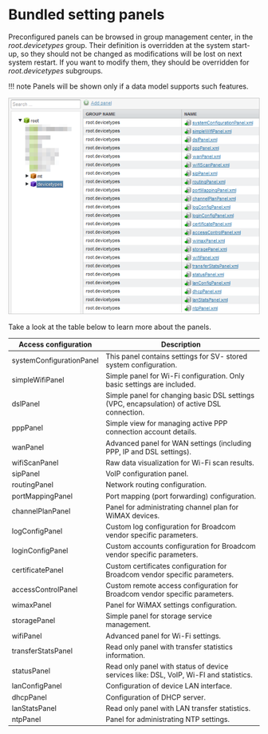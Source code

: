 # Bundled setting panels

Preconfigured panels can be browsed in group management center, in the *root.devicetypes* group. Their definition is overridden at the system start-up, so they should not be changed as modifications will be lost on next system restart. If you want to modify them, they should be overridden for *root.devicetypes* subgroups.

!!! note
    Panels will be shown only if a data model supports such features.

![Bundled setting panels](images/5.png "Bundled setting panels")

Take a look at the table below to learn more about the panels.

| Access configuration     | Description                                                                                 |
|--------------------------|---------------------------------------------------------------------------------------------|
| systemConfigurationPanel | This panel contains settings for SV- stored system configuration.                           |
| simpleWifiPanel          | Simple panel for Wi-Fi configuration. Only basic settings are included.                     |
| dslPanel                 | Simple panel for changing basic DSL settings (VPC, encapsulation) of active DSL connection. |
| pppPanel                 | Simple view for managing active PPP connection account details.                             |
| wanPanel                 | Advanced panel for WAN settings (including PPP, IP and DSL settings).                       |
| wifiScanPanel            | Raw data visualization for Wi-Fi scan results.                                              |
| sipPanel                 | VoIP configuration panel.                                                                   |
| routingPanel             | Network routing configuration.                                                              |
| portMappingPanel         | Port mapping (port forwarding) configuration.                                               |
| channelPlanPanel         | Panel for administrating channel plan for WiMAX devices.                                    |
| logConfigPanel           | Custom log configuration for Broadcom vendor specific parameters.                           |
| loginConfigPanel         | Custom accounts configuration for Broadcom vendor specific parameters.                      |
| certificatePanel         | Custom certificates configuration for Broadcom vendor specific parameters.                  |
| accessControlPanel       | Custom remote access configuration for Broadcom vendor specific parameters.                 |
| wimaxPanel               | Panel for WiMAX settings configuration.                                                     |
| storagePanel             | Simple panel for storage service management.                                                |
| wifiPanel                | Advanced panel for Wi-Fi settings.                                                          |
| transferStatsPanel       | Read only panel with transfer statistics information.                                       |
| statusPanel              | Read only panel with status of device services like: DSL, VoIP, Wi-FI and statistics.       |
| lanConfigPanel           | Configuration of device LAN interface.                                                      |
| dhcpPanel                | Configuration of DHCP server.                                                               |
| lanStatsPanel            | Read only panel with LAN transfer statistics.                                               |
| ntpPanel                 | Panel for administrating NTP settings.                                                      |
